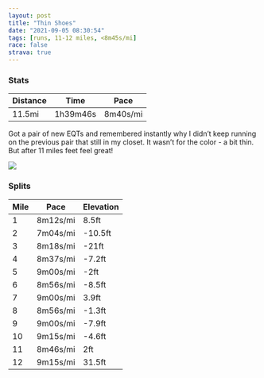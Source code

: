 ```yaml
---
layout: post
title: "Thin Shoes"
date: "2021-09-05 08:30:54"
tags: [runs, 11-12 miles, <8m45s/mi]
race: false
strava: true
---
```


### Stats

| Distance | Time | Pace |
|----------|------|------|
|11.5mi|1h39m46s|8m40s/mi|

Got a pair of new EQTs and remembered instantly why I didn’t keep running on the previous pair that still in my closet. It wasn’t for the color - a bit thin. But after 11 miles feet feel great!

<img src='https://maps.googleapis.com/maps/api/staticmap?maptype=roadmap&path=enc:gawwFdrsbMmDtBwAbCj@eCl@_B`@cBpBcE\yB?wANMBm@HIa@m@e@mA?a@p@aA?a@|Ag@rB}B`A\`B?La@^AnDgBh@aASsAJgBr@aClAHj@h@tAb@ANPCa@kAb@KzA_EMc@AwAN]?u@s@a@Gc@P[bASr@k@`COUu@nB{@GiAZaA]mACk@i@cAzBVr@Il@cBr@_ABQ[q@?]p@DtAk@JaBPc@Au@o@aBPSAo@^mAYiCT}AZ_AbBe@AeANoAjAeA|@?A}BXaDr@oBN_B|@e@lDnA^^|Bv@d@j@dFdCReABaETqAr@_BZCrGnDtAl@~B~AjALbA|@bAb@v@|@f@L\XNf@|At@VEO{@Ba@b@}@`@eBMcA@mCUqABqBNu@l@w@PCMc@Vq@f@H@|@ZbAdAf@rD}@`ABpAg@nB?x@gAvC}@f@m@jDmArAoAvB}CxAaAtAe@l@GtEZhBd@`@^x@WbCZhAp@d@E|@X`CG`\rE~Cj@`I~BpAf@lA~@vBInKxCbFhCZz@b@VtA_@f@PlAp@`B~AjCxDRdEMgAa@m@k@G]\I`@x@lDf@vD|@lW[rAeBzN~CrNmAkBh@NxAUXh@j@HZZJlCXf@Df@A~@\jAlAnAHb@Ib@DvAaAbEOtBUv@AXRfAUtDC`B^tAo@tAHVGb@`EvFbBnAxAdBj@|C`@p@P`AXHp@`BOx@b@xDzCnA`@h@lApCr@z@\nAr@bAp@lCdBlBtAnDbBrBvA~Dr@t@h@fB@t@TjACzCJv@s@nA?nCgAj@I|@AtBuAfDm@d@c@FcBUcBBeAl@_@fBDzDc@hEcCjEu@`CaAf@iBe@Ue@QgASYaDaB[?_AxCMDcPoC_ABcDm@]a@FmFUM_B@EMmAI}@]kArFo@PiDc@wC@qCq@sF[}Dw@CmAr@}GIaBVoDC_AmDW}Ac@wAAe@NqAI}CoAwAEsE{@aCM_PyB_Kg@mAa@yAKeBZgCa@uBJ_Tu@uFe@kIG}Kk@{CoA_BeA{BOsLuBg@QQYAi@wC\yACo@[c@gA}HwAaCO{By@i@\a@hA}@hAiAz@kAIy@^wELkCMuKeD]i@LaCh@cC`BqEZaBH_B`@MeADsBaAkBgB[y@F{@Pe@Wi@&key=AIzaSyC1MId7bFpkLXNAaYhBSTb8jLyiSqzbDtM&size=800x800&markers=color:yellow|label:S|40.75556,-73.99731&markers=color:green|label:F|40.75424000000004,-74.00239000000003'>

### Splits

| Mile | Pace | Elevation |
|------|------|-----------|
|1|8m12s/mi|8.5ft|
|2|7m04s/mi|-10.5ft|
|3|8m18s/mi|-21ft|
|4|8m37s/mi|-7.2ft|
|5|9m00s/mi|-2ft|
|6|8m56s/mi|-8.5ft|
|7|9m00s/mi|3.9ft|
|8|8m56s/mi|-1.3ft|
|9|9m00s/mi|-7.9ft|
|10|9m15s/mi|-4.6ft|
|11|8m46s/mi|2ft|
|12|9m15s/mi|31.5ft|

